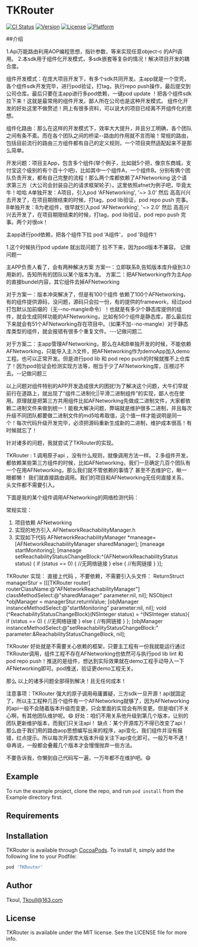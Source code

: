 # TKRouter

[![CI Status](https://img.shields.io/travis/TKRouter/TKRouter.svg?style=flat)](https://travis-ci.org/TKRouter/TKRouter)
[![Version](https://img.shields.io/cocoapods/v/TKRouter.svg?style=flat)](https://cocoapods.org/pods/TKRouter)
[![License](https://img.shields.io/cocoapods/l/TKRouter.svg?style=flat)](https://cocoapods.org/pods/TKRouter)
[![Platform](https://img.shields.io/cocoapods/p/TKRouter.svg?style=flat)](https://cocoapods.org/pods/TKRouter)


##介绍

1.Api万能路由利用AOP编程思想，指针参数，等来实现任意object-c 的API调用。
2.本sdk用于组件化开发模式，多sdk嵌套等复杂的情况！解决项目开发的耦合度。

组件开发模式：在庞大项目开发下，有多个sdk共同开发。主app就是一个空壳，各个组件sdk开发完毕，进行pod验证，打tag，执行repo push操作，最后提交到公司仓库。最后只要在主app进行多pod依赖，一键pod update ！把各个组件sdk拉下来！这就是最常用的组件开发。鄙人所在公司也是这种开发模式。
组件化开发的好处这里不做赘述！网上有很多资料，可以说大的项目已经离不开组件化的思想。

组件化路由：那么在这样的开发模式下，效率大大提升，并且分工明确，各个团队之间有条不紊。而在各个团队之间的桥梁--路由的作用就不言而喻！常规的路由，包括目前流行的路由三方组件都有自己的定义规则，一个项目突然适配起来不是那么简单。

开发问题：项目主App，包含多个组件(举个例子，比如就5个把，像京东商城，支付宝这个级别的有个百十个吧)，比如其中一个组件A，一个组件B。分别有俩个团队负责开发，都有自己完整的流程！那么两个库都依赖了AFNetworking 这个请求第三方（大公司会封装自己的请求框架轮子）。这里依照afnet为例子吧，毕竟太牛！哈哈
A单独开发：A项目，引入pod 'AFNetworking', '~> 3.0'  然后 高高兴兴去开发了，在项目期限结束的时候，打tag，pod lib验证，pod repo push 完事。
B单独开发：B为老组件，很早就引入pod 'AFNetworking', '~> 2.0'  然后 高高兴兴去开发了，在项目期限结束的时候，打tag，pod lib验证，pod repo push 完事。两个对很ok！

主app进行pod依赖，把各个组件下拉   pod 'A组件'， pod 'B组件'!

1.这个时候执行pod update 就出现问题了 拉不下来，因为pod版本不兼容。 记做  问题一

主APP负责人看了，会有两种解决方案
方案一：立即联系B,告知版本库升级到3.0用新的，告知所有的团队以某个版本为准。
方案二：把AFNetworking作为主App的直接bundel内容，其它组件去掉AFNetworking

对于方案一：版本冲突解决了，但是有100个组件 依赖了100个AFNetworking，有的组件提供源码，没问题，源码只会拉一份，有的提供的framework，经过pod打包默认加前缀的（无--no-mangle命令）！也就是有多少个静态库提供的组件，就会生成同样功能的AFNetworking，比如有50个组件是静态库，那么最后拉下来就会有51个AFNetworking存在项目中。（如果不加--no-mangle）对于静态库类型的组件，就会报错有很多个重复文件。---记做问题二

对于方案二：主app管理AFNetworking，那么在A和B单独开发的时候，不能依赖AFNetworking，只能导入主.h文件，把AFNetworking作为demoApp加入demo工程。也可以正常开发。但是进行pod lib 和 pod repo push的时候就推不上仓库了！因为pod验证会检测实现方法等，相当于少了AFNetworking库，压根过不去。--记做问题三

以上问题对组件特别的APP开发造成很大的困扰!为了解决这个问题，大牛们早就前行在道路上，就出现了“组件二进制化||平滑二进制组件”的实现，鄙人也在使用。原理就是把第三方共用组件比如AFNetworking先做成二进制文件，大家都依赖二进制文件来做到统一！能极大解决问题，弊端就是维护很多二进制，并且每次升级不同团队都要做二进制文件的md5哈希取值，这个值一样才能说明是同一个！每次代码升级开发完毕，必须把源码重新生成新的二进制，维护成本很高！有时候就忘了！

针对诸多的问题，我就尝试了TKRouter的实现。

TKRouter : 1.调用原子api ，没有什么规则，就像调用方法一样。
           2.多组件开发，都依赖某些第三方组件的时候，比如AFNetworking，我们一旦确定几百个团队有一个在用AFNetworking，那么我们就不管依赖的事情了
           甚至不去维护它，瞅一眼都懒！ 我们就直接路由调用。我们的项目和AFNetworking无任何直接关系，头文件都不需要引入。
           
下面是我的某个组件调用AFNetworking的网络检测代码：

 常规实现：
 1. 项目依赖 AFNetworking
 2. 实现的地方引入 AFNetworkReachabilityManager.h
 3. 实现如下代码
  AFNetworkReachabilityManager *maneage=[AFNetworkReachabilityManager sharedManager];
        [maneage startMonitoring];
        [maneage setReachabilityStatusChangeBlock:^(AFNetworkReachabilityStatus status) {
            if (status == 0) {
                //无网络链接
            } else {
                //有网链接
            }
        }];

TKRouter 实现：
直接上代码 ，不要依赖，不需要引入头文件：
   ReturnStruct  managerStur  = [[[TKRouter router] routerClassName:@"AFNetworkReachabilityManager"] classMethodSelect:@"sharedManager" parameter:nil, nil];
        NSObject *objManager = managerStur.returnValue;
        [objManager  instanceMethodSelect:@"startMonitoring" parameter:nil, nil];
        void (^ReachabilityStatusChangeBlock)(NSInteger status) = ^(NSInteger status){
            if (status == 0) {
                //无网络链接
            } else {
               //有网链接
            }
        };
        [objManager instanceMethodSelect:@"setReachabilityStatusChangeBlock:" parameter:&ReachabilityStatusChangeBlock, nil];
        
TKRouter 好处就是不需要关心依赖的框架，只要主工程有一份我就能运行通过TKRouter调用，组件工程不存在AFNetworking也依然可与执行pod lib lint 和 pod repo push！推送的是组件，想达到实际效果就在demo工程手动导入一下AFNetworking即可。pod推送，验证更demo工程无关。

那么 以上的诸多问题全部得到解决！且无任何成本！

注意事项：TKRouter 强大的原子调用毋庸置疑，三方sdk一旦开源！api就固定了，所以主工程种几百个组件有一个AFNetworking就够了，因为AFNetworking的api一般不会随着版本升级而变更，只会里面的实现会有所变更。但是咱们不关心啊，有其他团队维护呢。😄
好处：咱们不用关系他升级到第几个版本，让别的团队更新维护版本，而我们只关注api！
缺点：某个开源库万不得已改变了api！ 那么由于我们用的路由aop思想编写出来的程序，api变化，我们组件并没有报错，红点提示。所以每次开源库大版本升级关注下api变化即可。一般万年不遇！😄再说，一般都会叠戴几个版本才会慢慢抛弃一些方法。

不要告诉我，你懒到自己代码写一遍，一万年都不在维护吧。😄



## Example

To run the example project, clone the repo, and run `pod install` from the Example directory first.

## Requirements


## Installation

TKRouter is available through [CocoaPods](https://cocoapods.org). To install
it, simply add the following line to your Podfile:

```ruby
pod 'TKRouter'
```

## Author

Tkoul, Tkoull@163.com

## License

TKRouter is available under the MIT license. See the LICENSE file for more info.
